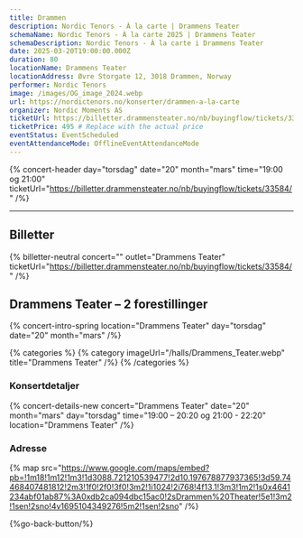 ```yaml
---
title: Drammen
description: Nordic Tenors - À la carte | Drammens Teater
schemaName: Nordic Tenors - À la carte 2025 | Drammens Teater
schemaDescription: Nordic Tenors - À la carte i Drammens Teater
date: 2025-03-20T19:00:00.000Z
duration: 80
locationName: Drammens Teater
locationAddress: Øvre Storgate 12, 3018 Drammen, Norway
performer: Nordic Tenors
image: /images/OG_image_2024.webp
url: https://nordictenors.no/konserter/drammen-a-la-carte
organizer: Nordic Moments AS
ticketUrl: https://billetter.drammensteater.no/nb/buyingflow/tickets/33584/
ticketPrice: 495 # Replace with the actual price
eventStatus: EventScheduled
eventAttendanceMode: OfflineEventAttendanceMode
---
```


{% concert-header day="torsdag" date="20" month="mars" time="19:00 og 21:00" ticketUrl="https://billetter.drammensteater.no/nb/buyingflow/tickets/33584/" /%}

---

## Billetter

{% billetter-neutral concert="" outlet="Drammens Teater" ticketUrl="https://billetter.drammensteater.no/nb/buyingflow/tickets/33584/" /%}

## Drammens Teater – 2 forestillinger

{% concert-intro-spring location="Drammens Teater" day="torsdag" date="20" month="mars" /%}

{% categories %}
{% category imageUrl="/halls/Drammens_Teater.webp" title="Drammens Teater" /%}
{% /categories %}

### Konsertdetaljer

{% concert-details-new concert="Drammens Teater" date="20" month="mars" day="torsdag" time="19:00 – 20:20 og 21:00 - 22:20" location="Drammens Teater" /%}

### Adresse

{% map src="https://www.google.com/maps/embed?pb=!1m18!1m12!1m3!1d3088.721210539477!2d10.197678877937365!3d59.74468407481812!2m3!1f0!2f0!3f0!3m2!1i1024!2i768!4f13.1!3m3!1m2!1s0x4641234abf01ab87%3A0xdb2ca094dbc15ac0!2sDrammen%20Theater!5e1!3m2!1sen!2sno!4v1695104349276!5m2!1sen!2sno" /%}

{%go-back-button/%}

